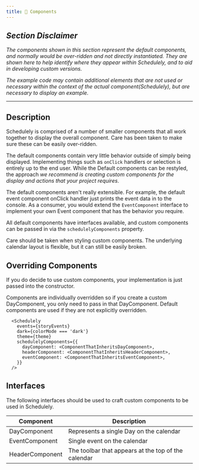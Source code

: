 ```yaml
---
title: 🔧 Components
---
```


## _Section Disclaimer_

_The components shown in this section represent the default components, and normally would be over-ridden and not directly instantiated.
They are shown here to help identify where they appear within Schedulely, and to aid in developing custom versions._

_The example code may contain additional elements that are not used or necessary within the context of the actual component(Schedulely), but are
necessary to display an example._

---

## Description

Schedulely is comprised of a number of smaller components that all work together to display the overall component. Care has been taken to make sure these can be easily over-ridden.

The default components contain very little behavior outside of simply being displayed. Implementing things such as `onClick` handlers or selection is entirely up to the end user. While the Default components can be restyled, the approach _we recommend is creating custom components for the display and actions that your project requires_.

The default components aren't really extensible. For example, the default event component onClick handler just prints the event data in to the console. As a consumer, you would extend the `EventComponent` interface to implement your own Event component that has the behavior you require.

All default components have interfaces available, and custom components can be passed in via the `schedulelyComponents` property.

Care should be taken when styling custom components. The underlying calendar layout is flexible, but it can still be easily broken.

## Overriding Components

If you do decide to use custom components, your implementation is just passed into the constructor.

Components are individually overridden so if you create a custom DayComponent, you only need to pass in that DayComponent. Default components are used if they are not explicitly overridden.

```tsx
  <Schedulely
    events={storyEvents}
    dark={colorMode === 'dark'}
    theme={theme}
    schedulelyComponents={{
      dayComponent: <ComponentThatInheritsDayComponent>,
      headerComponent: <ComponentThatInheritsHeaderComponent>,
      eventComponent: <ComponentThatInheritsEventComponent>,
    }}
  />
```

## Interfaces

The following interfaces should be used to craft custom components to be used in Schedulely.

| Component       | Description                                         |
| --------------- | --------------------------------------------------- |
| DayComponent    | Represents a single Day on the calendar             |
| EventComponent  | Single event on the calendar                        |
| HeaderComponent | The toolbar that appears at the top of the calendar |
